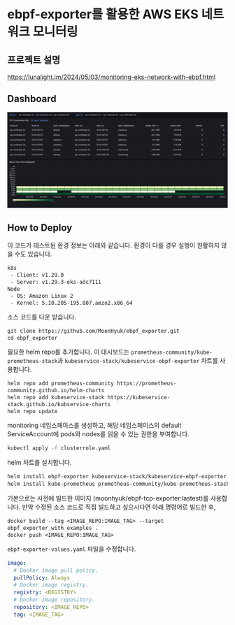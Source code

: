 # ebpf-exporter를 활용한 AWS EKS 네트워크 모니터링

## 프로젝트 설명
https://lunalight.im/2024/05/03/monitoring-eks-network-with-ebpf.html

## Dashboard
![Dashboard Image](./img.png)

## How to Deploy
이 코드가 테스트된 환경 정보는 아래와 같습니다. 환경이 다를 경우 실행이 원활하지 않을 수도 있습니다.
```
k8s
 - Client: v1.29.0
 - Server: v1.29.3-eks-adc7111
Node
 - OS: Amazon Linux 2
 - Kernel: 5.10.205-195.807.amzn2.x86_64
```

소스 코드를 다운 받습니다.
```shell
git clone https://github.com/MoonHyuk/ebpf_exporter.git
cd ebpf_exporter
```

필요한 helm repo를 추가합니다. 이 대시보드는 `prometheus-community/kube-prometheus-stack`과 `kubeservice-stack/kubeservice-ebpf-exporter` 차트를 사용합니다.
```shell
helm repo add prometheus-community https://prometheus-community.github.io/helm-charts
helm repo add kubeservice-stack https://kubeservice-stack.github.io/kubservice-charts
helm repo update
```

monitoring 네임스페이스를 생성하고, 해당 네임스페이스의 default ServiceAccount에 pods와 nodes를 읽을 수 있는 권한을 부여합니다.
```bash
kubectl apply -f clusterrole.yaml
```

helm 차트를 설치합니다.
```bash
helm install ebpf-exporter kubeservice-stack/kubeservice-ebpf-exporter -n monitoring -f ebpf-exporter-values.yaml
helm install kube-prometheus prometheus-community/kube-prometheus-stack -n monitoring -f prometheus-values.yaml
```

기본으로는 사전에 빌드한 이미지 (moonhyuk/ebpf-tcp-exporter:lastest)를 사용합니다.
만약 수정된 소스 코드로 직접 빌드하고 싶으시다면 아래 명령어로 빌드한 후,
```shell
docker build --tag <IMAGE_REPO:IMAGE_TAG> --target ebpf_exporter_with_examples .
docker push <IMAGE_REPO:IMAGE_TAG>
```

`ebpf-exporter-values.yaml` 파일을 수정합니다.
```yaml
image:
  # Docker image pull policy.
  pullPolicy: Always
  # Docker image registry.
  registry: <REGISTRY>
  # Docker image repository.
  repository: <IMAGE_REPO>
  tag: <IMAGE_TAG>
```
